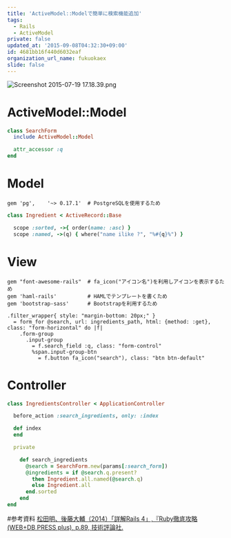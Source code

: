 ```yaml
---
title: 'ActiveModel::Modelで簡単に検索機能追加'
tags:
  - Rails
  - ActiveModel
private: false
updated_at: '2015-09-08T04:32:30+09:00'
id: 4681bb16f440d6032eaf
organization_url_name: fukuokaex
slide: false
---
```

![Screenshot 2015-07-19 17.18.39.png](https://qiita-image-store.s3.amazonaws.com/0/82804/04ea7dd4-5d78-f796-9575-d66c445d37c9.png)

# ActiveModel::Model
```rb
class SearchForm
  include ActiveModel::Model

  attr_accessor :q
end
```

# Model

```rb:使用したModel関連Gems
gem 'pg',    '~> 0.17.1'  # PostgreSQLを使用するため
```

```rb
class Ingredient < ActiveRecord::Base

  scope :sorted, ->{ order(name: :asc) }
  scope :named, ->(q) { where("name ilike ?", "%#{q}%") }
```

# View

```rb:使用したView関連Gems
gem "font-awesome-rails"  # fa_icon("アイコン名")を利用しアイコンを表示するため
gem 'haml-rails'          # HAMLでテンプレートを書くため
gem 'bootstrap-sass'      # Bootstrapを利用するため
```

```haml
.filter_wrapper{ style: "margin-bottom: 20px;" }
  = form_for @search, url: ingredients_path, html: {method: :get}, class: "form-horizontal" do |f|
    .form-group
      .input-group
        = f.search_field :q, class: "form-control"
        %span.input-group-btn
          = f.button fa_icon("search"), class: "btn btn-default"
```

# Controller
```rb
class IngredientsController < ApplicationController

  before_action :search_ingredients, only: :index

  def index
  end

  private

    def search_ingredients
      @search = SearchForm.new(params[:search_form])
      @ingredients = if @search.q.present?
        then Ingredient.all.named(@search.q)
        else Ingredient.all
      end.sorted
    end
end
```

#参考資料
[松田明、後藤大輔（2014）「詳解Rails 4」,『Ruby徹底攻略 (WEB+DB PRESS plus), p.89, 技術評論社.](http://www.amazon.co.jp/Ruby%E5%BE%B9%E5%BA%95%E6%94%BB%E7%95%A5-WEB-DB-PRESS-plus/dp/4774165344)
